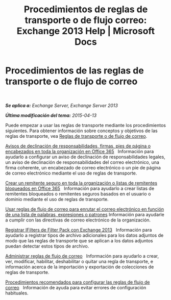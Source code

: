 ﻿---
title: 'Procedimientos de reglas de transporte o de flujo correo: Exchange 2013 Help | Microsoft Docs'
TOCTitle: Procedimientos de las reglas de transporte o de flujo de correo
ms:assetid: f45f6eef-9e35-4ef4-97fa-1f6e277d14a1
ms:mtpsurl: https://technet.microsoft.com/es-es/library/Dn600440(v=EXCHG.150)
ms:contentKeyID: 61061237
ms.date: 04/23/2018
mtps_version: v=EXCHG.150
ms.translationtype: HT
---

# Procedimientos de las reglas de transporte o de flujo de correo

 

_**Se aplica a:** Exchange Server, Exchange Server 2013_

_**Última modificación del tema:** 2015-04-13_

Puede empezar a usar las reglas de transporte mediante los procedimientos siguientes. Para obtener información sobre conceptos y objetivos de las reglas de transporte, vea [Reglas de transporte o de flujo de correo](mail-flow-rules-transport-rules-in-exchange-2013-exchange-2013-help.md).

[Avisos de declinación de responsabilidades, firmas, pies de página o encabezados en toda la organización en Office 365](https://technet.microsoft.com/es-es/library/dn600323\(v=exchg.150\))   Información para ayudarlo a configurar un aviso de declinación de responsabilidades legales, un aviso de declinación de responsabilidades del correo electrónico, una firma coherente, un encabezado de correo electrónico o un pie de página de correo electrónico mediante el uso de reglas de transporte.

[Crear un remitente seguro en toda la organización o listas de remitentes bloqueados en Office 365](https://technet.microsoft.com/es-es/library/dn198251\(v=exchg.150\))   Información para ayudarlo a crear listas de remitentes bloqueados o remitentes seguros basados en el usuario o dominio mediante el uso de reglas de transporte.

[Usar reglas de flujo de correo para enrutar el correo electrónico en función de una lista de palabras, expresiones o patrones](use-mail-flow-rules-to-route-email-based-on-a-list-of-words-phrases-or-patterns-exchange-2013-help.md) Información para ayudarle a cumplir con las directivas de correo electrónico de la organización.

[Registrar IFilters de Filter Pack con Exchange 2013](register-filter-pack-ifilters-with-exchange-2013-exchange-2013-help.md)   Información para ayudarlo a registrar tipos de archivo adicionales para los datos adjuntos de modo que las reglas de transporte que se aplican a los datos adjuntos puedan detectar estos tipos de archivo.

[Administrar reglas de flujo de correo](manage-mail-flow-rules-exchange-2013-help.md)   Información para ayudarlo a crear, ver, modificar, habilitar, deshabilitar o quitar una regla de transporte, e información acerca de la importación y exportación de colecciones de reglas de transporte.

[Procedimientos recomendados para configurar las reglas de flujo de correo](best-practices-for-configuring-mail-flow-rules-exchange-2013-help.md)   Información de ayuda para evitar errores de configuración habituales.

